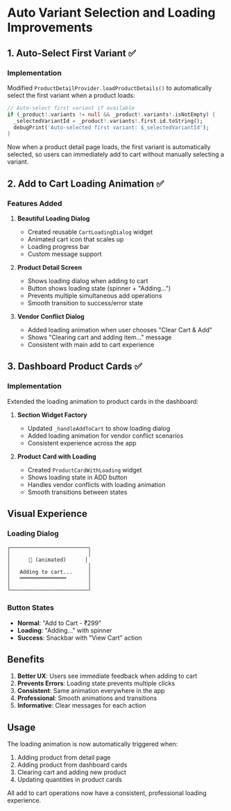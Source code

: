 # Auto Variant Selection and Loading Improvements

## 1. Auto-Select First Variant ✅

### Implementation
Modified `ProductDetailProvider.loadProductDetails()` to automatically select the first variant when a product loads:

```dart
// Auto-select first variant if available
if (_product!.variants != null && _product!.variants!.isNotEmpty) {
  _selectedVariantId = _product!.variants!.first.id.toString();
  debugPrint('Auto-selected first variant: $_selectedVariantId');
}
```

Now when a product detail page loads, the first variant is automatically selected, so users can immediately add to cart without manually selecting a variant.

## 2. Add to Cart Loading Animation ✅

### Features Added

1. **Beautiful Loading Dialog**
   - Created reusable `CartLoadingDialog` widget
   - Animated cart icon that scales up
   - Loading progress bar
   - Custom message support

2. **Product Detail Screen**
   - Shows loading dialog when adding to cart
   - Button shows loading state (spinner + "Adding...")
   - Prevents multiple simultaneous add operations
   - Smooth transition to success/error state

3. **Vendor Conflict Dialog**
   - Added loading animation when user chooses "Clear Cart & Add"
   - Shows "Clearing cart and adding item..." message
   - Consistent with main add to cart experience

## 3. Dashboard Product Cards ✅

### Implementation
Extended the loading animation to product cards in the dashboard:

1. **Section Widget Factory**
   - Updated `_handleAddToCart` to show loading dialog
   - Added loading animation for vendor conflict scenarios
   - Consistent experience across the app

2. **Product Card with Loading**
   - Created `ProductCardWithLoading` widget
   - Shows loading state in ADD button
   - Handles vendor conflicts with loading animation
   - Smooth transitions between states

## Visual Experience

### Loading Dialog
```
┌─────────────────────────┐
│                         │
│      🛒 (animated)      │
│                         │
│   Adding to cart...     │
│   ═══════════════       │
│                         │
└─────────────────────────┘
```

### Button States
- **Normal**: "Add to Cart - ₹299"
- **Loading**: "Adding..." with spinner
- **Success**: Snackbar with "View Cart" action

## Benefits

1. **Better UX**: Users see immediate feedback when adding to cart
2. **Prevents Errors**: Loading state prevents multiple clicks
3. **Consistent**: Same animation everywhere in the app
4. **Professional**: Smooth animations and transitions
5. **Informative**: Clear messages for each action

## Usage

The loading animation is now automatically triggered when:
1. Adding product from detail page
2. Adding product from dashboard cards
3. Clearing cart and adding new product
4. Updating quantities in product cards

All add to cart operations now have a consistent, professional loading experience.